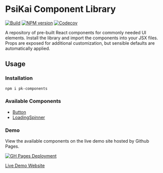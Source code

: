 # PsiKai Component Library

[![Build][github-actions-image]][github-actions-url]
[![NPM version][npm-image]][npm-url]
[![Codecov][codecov-image]][codecov-url]

[github-actions-image]: https://github.com/PsiKai/pk-components/actions/workflows/main-build-test.yml/badge.svg
[github-actions-url]: https://github.com/PsiKai/pk-components/actions/workflows/main-build-test.yml
[npm-image]: http://img.shields.io/npm/v/pk-components.svg
[npm-url]: https://npmjs.org/package/pk-components
[codecov-image]: https://img.shields.io/codecov/c/github/psikai/pk-components/main.svg
[codecov-url]: https://app.codecov.io/gh/psikai/pk-components

A repository of pre-built React components for commonly needed UI elements. Install the library and import the components into your JSX files. Props are exposed for additional customization, but sensible defaults are automatically applied.

## Usage

### Installation

```sh
npm i pk-components
```

### Available Components

- [Button](https://github.com/psikai/pk-components/blob/main/src/lib/components/Button/README.md)
- [LoadingSpinner](https://github.com/psikai/pk-components/blob/main/src/lib/components/LoadingSpinner/README.md)

### Demo

View the available components on the live demo site hosted by Github Pages.

[![GH Pages Deployment](https://github.com/PsiKai/pk-components/actions/workflows/pages/pages-build-deployment/badge.svg)](https://github.com/PsiKai/pk-components/actions/workflows/pages/pages-build-deployment)

[Live Demo Website](https://psikai.github.io/pk-components/)

